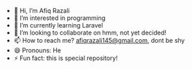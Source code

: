 - 👋 Hi, I’m Afiq Razali
- 👀 I’m interested in programming
- 🌱 I’m currently learning Laravel
- 💞️ I’m looking to collaborate on hmm, not yet decided!
- 📫 How to reach me? afiqrazali145@gmail.com, dont be shy
- 😄 Pronouns: He
- ⚡ Fun fact: this is special repository!

<!---
afiq-razali/afiq-razali is a ✨ special ✨ repository because its `README.md` (this file) appears on your GitHub profile.
You can click the Preview link to take a look at your changes.
--->
